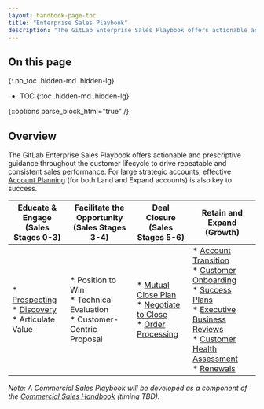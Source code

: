 ```yaml
---
layout: handbook-page-toc
title: "Enterprise Sales Playbook"
description: "The GitLab Enterprise Sales Playbook offers actionable and prescriptive guidance throughout the customer lifecycle to drive repeatable and consistent sales performance"
---
```


## On this page
{:.no_toc .hidden-md .hidden-lg}

- TOC
{:toc .hidden-md .hidden-lg}

{::options parse_block_html="true" /}

## Overview 
The GitLab Enterprise Sales Playbook offers actionable and prescriptive guidance throughout the customer lifecycle to drive repeatable and consistent sales performance. For large strategic accounts, effective [Account Planning](/handbook/sales/account-planning/) (for both Land and Expand accounts) is also key to success.

| Educate & Engage<br>(Sales Stages 0-3) | Facilitate the Opportunity<br>(Sales Stages 3-4) | Deal Closure<br>(Sales Stages 5-6) | Retain and Expand<br>(Growth) |
| ------ | ------ | ------ | ------ |
| * [Prospecting](/handbook/sales/prospecting/)<br> * [Discovery](/handbook/sales/playbook/discovery/)<br> * Articulate Value | * Position to Win<br> * Technical Evaluation<br> * Customer-Centric Proposal | * [Mutual Close Plan](/handbook/sales/mutual-close-plan)<br> * [Negotiate to Close](/handbook/sales/negotiate-to-close/)<br> * [Order Processing](/handbook/sales/field-operations/order-processing/) | * [Account Transition](/handbook/customer-success/pre-sales-post-sales-transition/)<br> * [Customer Onboarding](/handbook/customer-success/tam/onboarding/) <br> * [Success Plans](/handbook/customer-success/tam/success-plans/) <br> * [Executive Business Reviews](/handbook/customer-success/tam/ebr/)<br> * [Customer Health Assessment](/handbook/customer-success/tam/health-score-triage/)<br> * [Renewals](/handbook/customer-success/tam/renewals/) |

_Note: A Commercial Sales Playbook will be developed as a component of the [Commercial Sales Handbook](/handbook/sales/commercial/) (timing TBD)._
